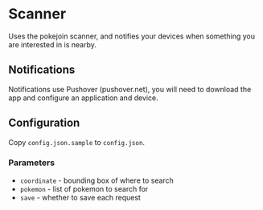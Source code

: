 # Scanner

Uses the pokejoin scanner, and notifies your devices when something you are interested in is nearby.

## Notifications

Notifications use Pushover (pushover.net), you will need to download the app and configure an application and device.

## Configuration

Copy `config.json.sample` to `config.json`.

### Parameters

* `coordinate` - bounding box of where to search
* `pokemon` - list of pokemon to search for
* `save` - whether to save each request
